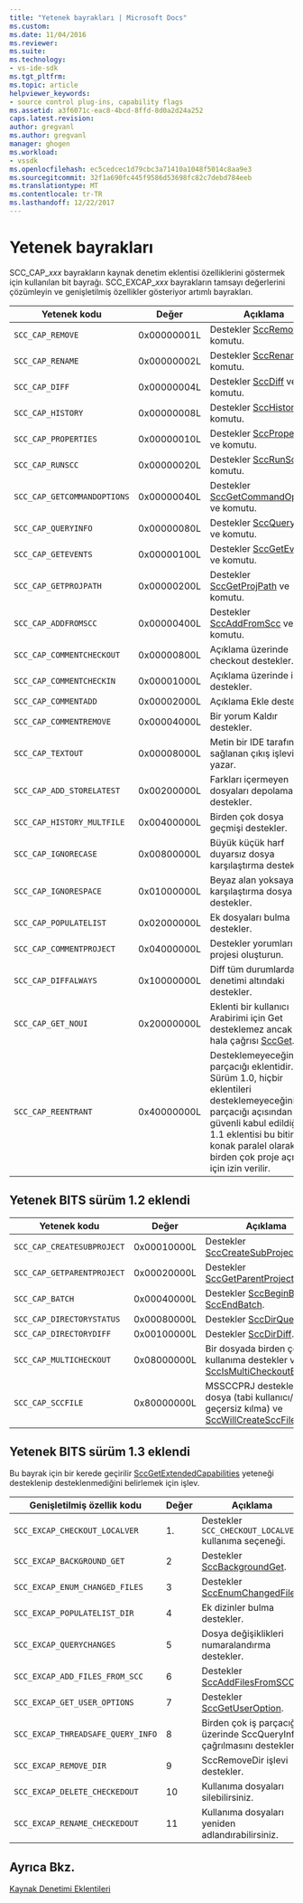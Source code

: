 ```yaml
---
title: "Yetenek bayrakları | Microsoft Docs"
ms.custom: 
ms.date: 11/04/2016
ms.reviewer: 
ms.suite: 
ms.technology:
- vs-ide-sdk
ms.tgt_pltfrm: 
ms.topic: article
helpviewer_keywords:
- source control plug-ins, capability flags
ms.assetid: a3f6071c-eac8-4bcd-8ffd-8d0a2d24a252
caps.latest.revision: 
author: gregvanl
ms.author: gregvanl
manager: ghogen
ms.workload:
- vssdk
ms.openlocfilehash: ec5cedcec1d79cbc3a71410a1048f5014c8aa9e3
ms.sourcegitcommit: 32f1a690fc445f9586d53698fc82c7debd784eeb
ms.translationtype: MT
ms.contentlocale: tr-TR
ms.lasthandoff: 12/22/2017
---
```

# <a name="capability-flags"></a>Yetenek bayrakları
SCC_CAP_*xxx* bayrakların kaynak denetim eklentisi özelliklerini göstermek için kullanılan bit bayrağı. SCC_EXCAP_*xxx* bayrakların tamsayı değerlerini çözümleyin ve genişletilmiş özellikler gösteriyor artımlı bayrakları.  
  
|Yetenek kodu|Değer|Açıklama|  
|---------------------|-----------|-----------------|  
|`SCC_CAP_REMOVE`|0x00000001L|Destekler [SccRemove](../extensibility/sccremove-function.md) ve komutu.|  
|`SCC_CAP_RENAME`|0x00000002L|Destekler [SccRename](../extensibility/sccrename-function.md) ve komutu.|  
|`SCC_CAP_DIFF`|0x00000004L|Destekler [SccDiff](../extensibility/sccdiff-function.md) ve komutu.|  
|`SCC_CAP_HISTORY`|0x00000008L|Destekler [SccHistory](../extensibility/scchistory-function.md) ve komutu.|  
|`SCC_CAP_PROPERTIES`|0x00000010L|Destekler [SccProperties](../extensibility/sccproperties-function.md) ve komutu.|  
|`SCC_CAP_RUNSCC`|0x00000020L|Destekler [SccRunScc](../extensibility/sccrunscc-function.md) ve komutu.|  
|`SCC_CAP_GETCOMMANDOPTIONS`|0x00000040L|Destekler [SccGetCommandOptions](../extensibility/sccgetcommandoptions-function.md) ve komutu.|  
|`SCC_CAP_QUERYINFO`|0x00000080L|Destekler [SccQueryInfo](../extensibility/sccqueryinfo-function.md) ve komutu.|  
|`SCC_CAP_GETEVENTS`|0x00000100L|Destekler [SccGetEvents](../extensibility/sccgetevents-function.md) ve komutu.|  
|`SCC_CAP_GETPROJPATH`|0x00000200L|Destekler [SccGetProjPath](../extensibility/sccgetprojpath-function.md) ve komutu.|  
|`SCC_CAP_ADDFROMSCC`|0x00000400L|Destekler [SccAddFromScc](../extensibility/sccaddfromscc-function.md) ve komutu.|  
|`SCC_CAP_COMMENTCHECKOUT`|0x00000800L|Açıklama üzerinde checkout destekler.|  
|`SCC_CAP_COMMENTCHECKIN`|0x00001000L|Açıklama üzerinde iade destekler.|  
|`SCC_CAP_COMMENTADD`|0x00002000L|Açıklama Ekle destekler.|  
|`SCC_CAP_COMMENTREMOVE`|0x00004000L|Bir yorum Kaldır destekler.|  
|`SCC_CAP_TEXTOUT`|0x00008000L|Metin bir IDE tarafından sağlanan çıkış işlevi yazar.|  
|`SCC_CAP_ADD_STORELATEST`|0x00200000L|Farkları içermeyen dosyaları depolamak destekler.|  
|`SCC_CAP_HISTORY_MULTFILE`|0x00400000L|Birden çok dosya geçmişi destekler.|  
|`SCC_CAP_IGNORECASE`|0x00800000L|Büyük küçük harf duyarsız dosya karşılaştırma destekler.|  
|`SCC_CAP_IGNORESPACE`|0x01000000L|Beyaz alan yoksayar karşılaştırma dosya destekler.|  
|`SCC_CAP_POPULATELIST`|0x02000000L|Ek dosyaları bulma destekler.|  
|`SCC_CAP_COMMENTPROJECT`|0x04000000L|Destekler yorumları projesi oluşturun.|  
|`SCC_CAP_DIFFALWAYS`|0x10000000L|Diff tüm durumlarda, denetimi altındaki destekler.|  
|`SCC_CAP_GET_NOUI`|0x20000000L|Eklenti bir kullanıcı Arabirimi için Get desteklemez ancak IDE hala çağrısı [SccGet](../extensibility/sccget-function.md).|  
|`SCC_CAP_REENTRANT`|0x40000000L|Desteklemeyeceğini ve iş parçacığı eklentidir. Sürüm 1.0, hiçbir eklentileri desteklemeyeceğini ve iş parçacığı açısından güvenli kabul edildiği. 1.1 eklentisi bu bitini konak paralel olarak birden çok proje açmak için izin verilir.|  
  
## <a name="capability-bits-added-in-version-12"></a>Yetenek BITS sürüm 1.2 eklendi  
  
|Yetenek kodu|Değer|Açıklama|  
|---------------------|-----------|-----------------|  
|`SCC_CAP_CREATESUBPROJECT`|0x00010000L|Destekler [SccCreateSubProject](../extensibility/scccreatesubproject-function.md).|  
|`SCC_CAP_GETPARENTPROJECT`|0x00020000L|Destekler [SccGetParentProjectPath](../extensibility/sccgetparentprojectpath-function.md).|  
|`SCC_CAP_BATCH`|0x00040000L|Destekler [SccBeginBatch](../extensibility/sccbeginbatch-function.md) ve [SccEndBatch](../extensibility/sccendbatch-function.md).|  
|`SCC_CAP_DIRECTORYSTATUS`|0x00080000L|Destekler [SccDirQueryInfo](../extensibility/sccdirqueryinfo-function.md).|  
|`SCC_CAP_DIRECTORYDIFF`|0x00100000L|Destekler [SccDirDiff](../extensibility/sccdirdiff-function.md).|  
|`SCC_CAP_MULTICHECKOUT`|0x08000000L|Bir dosyada birden çok kullanıma destekler ve [SccIsMultiCheckoutEnabled](../extensibility/sccismulticheckoutenabled-function.md).|  
|`SCC_CAP_SCCFILE`|0x80000000L|MSSCCPRJ destekler. SCC dosya (tabi kullanıcı/yönetici geçersiz kılma) ve [SccWillCreateSccFile](../extensibility/sccwillcreatesccfile-function.md).|  
  
## <a name="capability-bits-added-in-version-13"></a>Yetenek BITS sürüm 1.3 eklendi  
 Bu bayrak için bir kerede geçirilir [SccGetExtendedCapabilities](../extensibility/sccgetextendedcapabilities-function.md) yeteneği desteklenip desteklenmediğini belirlemek için işlev.  
  
|Genişletilmiş özellik kodu|Değer|Açıklama|  
|------------------------------|-----------|-----------------|  
|`SCC_EXCAP_CHECKOUT_LOCALVER`|1.|Destekler `SCC_CHECKOUT_LOCALVER` kullanıma seçeneği.|  
|`SCC_EXCAP_BACKGROUND_GET`|2|Destekler [SccBackgroundGet](../extensibility/sccbackgroundget-function.md).|  
|`SCC_EXCAP_ENUM_CHANGED_FILES`|3|Destekler [SccEnumChangedFiles](../extensibility/sccenumchangedfiles-function.md).|  
|`SCC_EXCAP_POPULATELIST_DIR`|4|Ek dizinler bulma destekler.|  
|`SCC_EXCAP_QUERYCHANGES`|5|Dosya değişiklikleri numaralandırma destekler.|  
|`SCC_EXCAP_ADD_FILES_FROM_SCC`|6|Destekler [SccAddFilesFromSCC](../extensibility/sccaddfilesfromscc-function.md).|  
|`SCC_EXCAP_GET_USER_OPTIONS`|7|Destekler [SccGetUserOption](../extensibility/sccgetuseroption-function.md).|  
|`SCC_EXCAP_THREADSAFE_QUERY_INFO`|8|Birden çok iş parçacığı üzerinde SccQueryInfo çağrılmasını destekler.|  
|`SCC_EXCAP_REMOVE_DIR`|9|SccRemoveDir işlevi destekler.|  
|`SCC_EXCAP_DELETE_CHECKEDOUT`|10|Kullanıma dosyaları silebilirsiniz.|  
|`SCC_EXCAP_RENAME_CHECKEDOUT`|11|Kullanıma dosyaları yeniden adlandırabilirsiniz.|  
  
## <a name="see-also"></a>Ayrıca Bkz.  
 [Kaynak Denetimi Eklentileri](../extensibility/source-control-plug-ins.md)